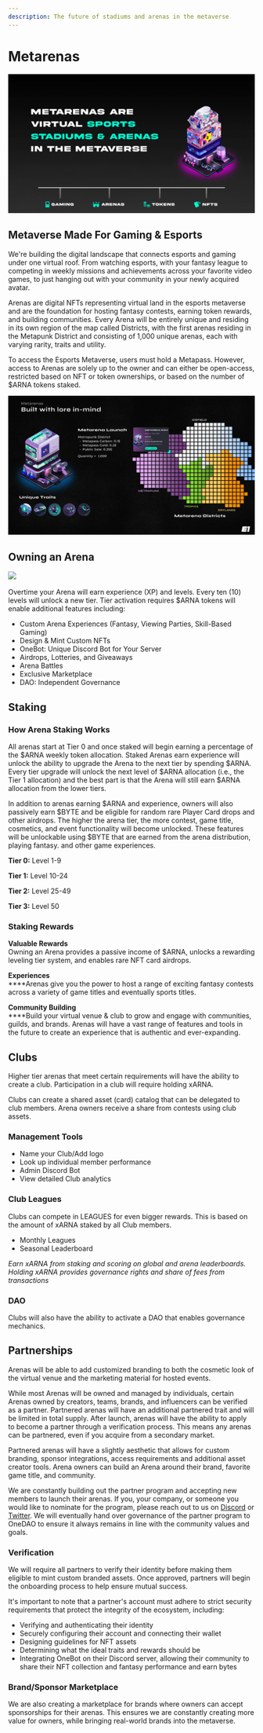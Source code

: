 ```yaml
---
description: The future of stadiums and arenas in the metaverse
---
```


# Metarenas

![](../.gitbook/assets/Opening.png)

## Metaverse Made For Gaming & Esports

We're building the digital landscape that connects esports and gaming under one virtual roof. From watching esports, with your fantasy league to competing in weekly missions and achievements across your favorite video games, to just hanging out with your community in your newly acquired avatar.

Arenas are digital NFTs representing virtual land in the esports metaverse and are the foundation for hosting fantasy contests, earning token rewards, and building communities. Every Arena will be entirely unique and residing in its own region of the map called Districts, with the first arenas residing in the Metapunk District and consisting of 1,000 unique arenas, each with varying rarity, traits and utility.

To access the Esports Metaverse, users must hold a Metapass. However, access to Arenas are solely up to the owner and can either be open-access, restricted based on NFT or token ownerships, or based on the number of $ARNA tokens staked.

![](<../.gitbook/assets/Metarena Map.png>)

## Owning an Arena

![](<../.gitbook/assets/Arena Gif.gif>)

Overtime your Arena will earn experience (XP) and levels. Every ten (10) levels will unlock a new tier. Tier activation requires $ARNA tokens will enable additional features including:

* Custom Arena Experiences (Fantasy, Viewing Parties, Skill-Based Gaming)
* Design & Mint Custom NFTs
* OneBot: Unique Discord Bot for Your Server
* Airdrops, Lotteries, and Giveaways
* Arena Battles
* Exclusive Marketplace
* DAO: Independent Governance

## Staking

### How Arena Staking Works

All arenas start at Tier 0 and once staked will begin earning a percentage of the $ARNA weekly token allocation. Staked Arenas earn experience will unlock the ability to upgrade the Arena to the next tier by spending $ARNA. Every tier upgrade will unlock the next level of $ARNA allocation (i.e., the Tier 1 allocation) and the best part is that the Arena will still earn $ARNA allocation from the lower tiers.

In addition to arenas earning $ARNA and experience, owners will also passively earn $BYTE and be eligible for random rare Player Card drops and other airdrops. The higher the arena tier, the more contest, game title, cosmetics, and event functionality will become unlocked. These features will be unlockable using $BYTE that are earned from the arena distribution, playing fantasy. and other game experiences.&#x20;

**Tier 0:** Level 1-9

**Tier 1:** Level 10-24

**Tier 2:** Level 25-49

**Tier 3:** Level 50

### Staking Rewards

**Valuable Rewards**\
Owning an Arena provides a passive income of $ARNA, unlocks a rewarding leveling tier system, and enables rare NFT card airdrops.&#x20;

**Experiences**\
****Arenas give you the power to host a range of exciting fantasy contests across a variety of game titles and eventually sports titles.

**Community Building**\
****Build your virtual venue & club to grow and engage with communities, guilds, and brands. Arenas will have a vast range of features and tools in the future to create an experience that is authentic and ever-expanding.&#x20;

## Clubs

Higher tier arenas that meet certain requirements will have the ability to create a club. Participation in a club will require holding xARNA.

Clubs can create a shared asset (card) catalog that can be delegated to club members. Arena owners receive a share from contests using club assets.

### Management Tools

* Name your Club/Add logo
* Look up individual member performance
* Admin Discord Bot&#x20;
* View detailed Club analytics

### Club Leagues&#x20;

Clubs can compete in LEAGUES for even bigger rewards. This is based on the amount of xARNA staked by all Club members.&#x20;

* Monthly Leagues
* Seasonal Leaderboard

_Earn xARNA from staking and scoring on global and arena leaderboards._ \
_Holding xARNA provides governance rights and share of fees from transactions_

### DAO

Clubs will also have the ability to activate a DAO that enables governance mechanics.

## Partnerships

Arenas will be able to add customized branding to both the cosmetic look of the virtual venue and the marketing material for hosted events. &#x20;

While most Arenas will be owned and managed by individuals, certain Arenas owned by creators, teams, brands, and influencers can be verified as a partner. Partnered arenas will have an additional partnered trait and will be limited in total supply. After launch, arenas will have the ability to apply to become a partner through a verification process. This means any arenas can be partnered, even if you acquire from a secondary market.

Partnered arenas will have a slightly aesthetic that allows for custom branding, sponsor integrations, access requirements and additional asset creator tools. Arena owners can build an Arena around their brand, favorite game title, and community.&#x20;

We are constantly building out the partner program and accepting new members to launch their arenas. If you, your company, or someone you would like to nominate for the program, please reach out to us on [Discord](https://discord.gg/e1) or [Twitter](https://twitter.com/esportsone). We will eventually hand over governance of the partner program to OneDAO to ensure it always remains in line with the community values and goals.

### Verification

We will require all partners to verify their identity before making them eligible to mint custom branded assets. Once approved, partners will begin the onboarding process to help ensure mutual success.

It's important to note that a partner's account must adhere to strict security requirements that protect the integrity of the ecosystem, including:&#x20;

* Verifying and authenticating their identity
* Securely configuring their account and connecting their wallet
* Designing guidelines for NFT assets&#x20;
* Determining what the ideal traits and rewards should be&#x20;
* Integrating OneBot on their Discord server, allowing their community to share their NFT collection and fantasy performance and earn bytes

### Brand/Sponsor Marketplace

We are also creating a marketplace for brands where owners can accept sponsorships for their arenas. This ensures we are constantly creating more value for owners, while bringing real-world brands into the metaverse.
